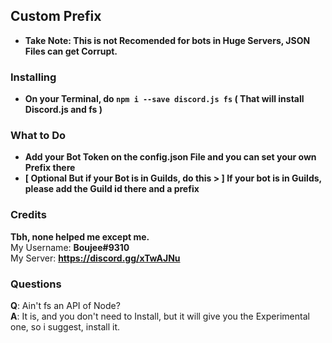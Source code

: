 ## Custom Prefix
  - **Take Note: This is not Recomended for bots in Huge Servers, JSON Files can get Corrupt.**  

### Installing
  - **On your Terminal, do `npm i --save discord.js fs` ( That will install Discord.js and fs )**  
 
### What to Do
  - **Add your Bot Token on the config.json File and you can set your own Prefix there**  
  - **[ Optional But if your Bot is in Guilds, do this > ] If your bot is in Guilds, please add the Guild id there and a prefix**  
  
### Credits
  **Tbh, none helped me except me.**  
  My Username: **Boujee#9310**  
  My Server: **https://discord.gg/xTwAJNu**

### Questions
  **Q**: Ain't fs an API of Node?  
  **A**: It is, and you don't need to Install, but it will give you the Experimental one, so i suggest, install it.
